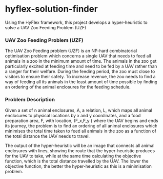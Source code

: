 # hyflex-solution-finder
Using the HyFlex framework, this project develops a hyper-heuristic to solve a UAV Zoo Feeding Problem (UZF)

### UAV Zoo Feeding Problem (UZF)
The UAV Zoo Feeding problem (UZF) is an NP-hard combinatorial optimisation problem which concerns a single UAV that needs to feed all animals in a zoo in the minimum amount of time. The animals in the zoo get particularly excited at feeding time and need to be fed by a UAV rather than a ranger for their welfare. During the feeding period, the zoo must close to visitors to ensure their safety. To increase revenue, the zoo needs to find a way of feeding all its animals in the least amount of time possible by finding an ordering of the animal enclosures for the feeding schedule.

### Problem Description
Given a set of n animal enclosures, A, a relation, L, which maps all animal enclosures to physical locations by x and y coordinates, and a food preparation area, F, with location, (F_x,F_y ) where the UAV begins and ends its journey, the problem is to find an ordering of all animal enclosures which minimises the total time taken to feed all animals in the zoo as a function of the total distance the UAV needs to travel.

The output of the hyper-heuristic will be an image that connects all animal enclosures with lines, showing the route that the hyper-heuristic produces for the UAV to take, while at the same time calculating the objective function, which is the total distance travelled by the UAV. The lower the objective function, the better the hyper-heuristic as this is a minimisation problem.
